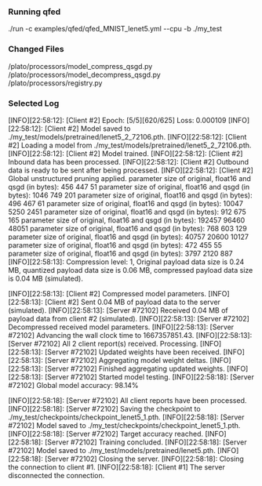 

### Running qfed
./run -c examples/qfed/qfed_MNIST_lenet5.yml --cpu -b ./my_test

### Changed Files
/plato/processors/model_compress_qsgd.py
/plato/processors/model_decompress_qsgd.py
/plato/processors/registry.py

### Selected Log
[INFO][22:58:12]: [Client #2] Epoch: [5/5][620/625]     Loss: 0.000109
[INFO][22:58:12]: [Client #2] Model saved to ./my_test/models/pretrained/lenet5_2_72106.pth.
[INFO][22:58:12]: [Client #2] Loading a model from ./my_test/models/pretrained/lenet5_2_72106.pth.
[INFO][22:58:12]: [Client #2] Model trained.
[INFO][22:58:12]: [Client #2] Inbound data has been processed.
[INFO][22:58:12]: [Client #2] Outbound data is ready to be sent after being processed.
[INFO][22:58:12]: [Client #2] Global unstructured pruning applied.
parameter size of original, float16 and qsgd (in bytes):  456 447 51
parameter size of original, float16 and qsgd (in bytes):  1046 749 201
parameter size of original, float16 and qsgd (in bytes):  496 467 61
parameter size of original, float16 and qsgd (in bytes):  10047 5250 2451
parameter size of original, float16 and qsgd (in bytes):  912 675 165
parameter size of original, float16 and qsgd (in bytes):  192457 96460 48051
parameter size of original, float16 and qsgd (in bytes):  768 603 129
parameter size of original, float16 and qsgd (in bytes):  40757 20600 10127
parameter size of original, float16 and qsgd (in bytes):  472 455 55
parameter size of original, float16 and qsgd (in bytes):  3797 2120 887
[INFO][22:58:13]: Compression level: 1, Original payload data size is 0.24 MB, quantized payload data size is 0.06 MB, compressed payload data size is 0.04 MB (simulated).

[INFO][22:58:13]: [Client #2] Compressed model parameters.
[INFO][22:58:13]: [Client #2] Sent 0.04 MB of payload data to the server (simulated).
[INFO][22:58:13]: [Server #72102] Received 0.04 MB of payload data from client #2 (simulated).
[INFO][22:58:13]: [Server #72102] Decompressed received model parameters.
[INFO][22:58:13]: [Server #72102] Advancing the wall clock time to 1667357851.43.
[INFO][22:58:13]: [Server #72102] All 2 client report(s) received. Processing.
[INFO][22:58:13]: [Server #72102] Updated weights have been received.
[INFO][22:58:13]: [Server #72102] Aggregating model weight deltas.
[INFO][22:58:13]: [Server #72102] Finished aggregating updated weights.
[INFO][22:58:13]: [Server #72102] Started model testing.
[INFO][22:58:18]: [Server #72102] Global model accuracy: 98.14%

[INFO][22:58:18]: [Server #72102] All client reports have been processed.
[INFO][22:58:18]: [Server #72102] Saving the checkpoint to ./my_test/checkpoints/checkpoint_lenet5_1.pth.
[INFO][22:58:18]: [Server #72102] Model saved to ./my_test/checkpoints/checkpoint_lenet5_1.pth.
[INFO][22:58:18]: [Server #72102] Target accuracy reached.
[INFO][22:58:18]: [Server #72102] Training concluded.
[INFO][22:58:18]: [Server #72102] Model saved to ./my_test/models/pretrained/lenet5.pth.
[INFO][22:58:18]: [Server #72102] Closing the server.
[INFO][22:58:18]: Closing the connection to client #1.
[INFO][22:58:18]: [Client #1] The server disconnected the connection.  